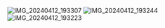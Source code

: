 ![IMG_20240412_193307](https://github.com/Prasanthxy/Data-Acquisition-System-Using-CAN/assets/98865606/b3283c9d-7898-40eb-986f-57dc7830cca4)
![IMG_20240412_193244](https://github.com/Prasanthxy/Data-Acquisition-System-Using-CAN/assets/98865606/f1d40839-0269-4415-b17d-84269cb8bc67)
![IMG_20240412_193223](https://github.com/Prasanthxy/Data-Acquisition-System-Using-CAN/assets/98865606/0abdfa46-dd96-424d-b5ec-00ed67b1e5cd)

